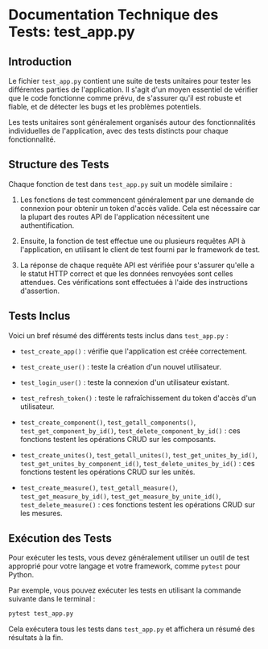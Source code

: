 # Documentation Technique des Tests: test_app.py

## Introduction

Le fichier `test_app.py` contient une suite de tests unitaires pour tester les différentes parties de l'application. Il s'agit d'un moyen essentiel de vérifier que le code fonctionne comme prévu, de s'assurer qu'il est robuste et fiable, et de détecter les bugs et les problèmes potentiels.

Les tests unitaires sont généralement organisés autour des fonctionnalités individuelles de l'application, avec des tests distincts pour chaque fonctionnalité.

## Structure des Tests

Chaque fonction de test dans `test_app.py` suit un modèle similaire :

1. Les fonctions de test commencent généralement par une demande de connexion pour obtenir un token d'accès valide. Cela est nécessaire car la plupart des routes API de l'application nécessitent une authentification.

2. Ensuite, la fonction de test effectue une ou plusieurs requêtes API à l'application, en utilisant le client de test fourni par le framework de test.

3. La réponse de chaque requête API est vérifiée pour s'assurer qu'elle a le statut HTTP correct et que les données renvoyées sont celles attendues. Ces vérifications sont effectuées à l'aide des instructions d'assertion.

## Tests Inclus

Voici un bref résumé des différents tests inclus dans `test_app.py` :

- `test_create_app()` : vérifie que l'application est créée correctement.

- `test_create_user()` : teste la création d'un nouvel utilisateur.

- `test_login_user()` : teste la connexion d'un utilisateur existant.

- `test_refresh_token()` : teste le rafraîchissement du token d'accès d'un utilisateur.

- `test_create_component()`, `test_getall_components()`, `test_get_component_by_id()`, `test_delete_component_by_id()` : ces fonctions testent les opérations CRUD sur les composants.

- `test_create_unites()`, `test_getall_unites()`, `test_get_unites_by_id()`, `test_get_unites_by_component_id()`, `test_delete_unites_by_id()` : ces fonctions testent les opérations CRUD sur les unités.

- `test_create_measure()`, `test_getall_measure()`, `test_get_measure_by_id()`, `test_get_measure_by_unite_id()`, `test_delete_measure()` : ces fonctions testent les opérations CRUD sur les mesures.

## Exécution des Tests

Pour exécuter les tests, vous devez généralement utiliser un outil de test approprié pour votre langage et votre framework, comme `pytest` pour Python.

Par exemple, vous pouvez exécuter les tests en utilisant la commande suivante dans le terminal :

```bash
pytest test_app.py
```

Cela exécutera tous les tests dans `test_app.py` et affichera un résumé des résultats à la fin.
